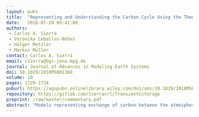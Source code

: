 ```yaml
---
layout: pubs
title:  "Representing and Understanding the Carbon Cycle Using the Theory of Compartmental Dynamical Systems"
date:   2018-07-20 09:41:09
authors: 
 - Carlos A. Sierra
 - Verónika Ceballos-Núñez
 - Holger Metzler
 - Markus Müller
contact: Carlos A. Sierra
email: csierra@bgc-jena.mpg.de
journal: Journal of Advances in Modeling Earth Systems
doi: 10.1029/2018MS001360
volume: 10
pages: 1729-1734
puburl: https://agupubs.onlinelibrary.wiley.com/doi/abs/10.1029/2018MS001360
repository: https://gitlab.com/sierracrl/TransientCstorage
preprint: /raw/master/commentary.pdf
abstract: "Models representing exchange of carbon between the atmosphere and the terrestrial biosphere include a large variety of processes and mechanisms, and have increased in complexity in the last decades. These models are no exception of the simulation versus understanding conundrum previously articulated for models of the physical climate, which states that increasing detail in process representation in models, and the simulations they produce, hinders understanding of holistic system behavior. However, recent theoretical progress on the mathematical representation of the carbon cycle in ecosystems may help to provide a general framework for the qualitative understanding of models without compromising detail in process representation. Here we (1) briefly review recent ideas on the theory of transient dynamics of the terrestrial carbon cycle and its matrix representation, pointing out issues of interpretation, (2) show that these ideas can be further generalized in the mathematical concept of nonautonomous compartmental systems, and (3) provide thoughts on how this framework can be used to address a new set of questions in carbon cycle science."
---
```


